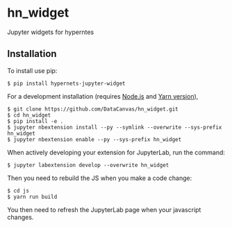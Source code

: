 hn_widget
===============================

Jupyter widgets for hyperntes

Installation
------------

To install use pip:

    $ pip install hypernets-jupyter-widget

For a development installation (requires [Node.js](https://nodejs.org) and [Yarn version](https://classic.yarnpkg.com/)),

    $ git clone https://github.com/DataCanvas/hn_widget.git
    $ cd hn_widget
    $ pip install -e .
    $ jupyter nbextension install --py --symlink --overwrite --sys-prefix hn_widget
    $ jupyter nbextension enable --py --sys-prefix hn_widget

When actively developing your extension for JupyterLab, run the command:

    $ jupyter labextension develop --overwrite hn_widget

Then you need to rebuild the JS when you make a code change:

    $ cd js
    $ yarn run build

You then need to refresh the JupyterLab page when your javascript changes.
